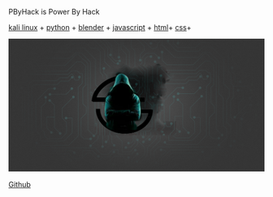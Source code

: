PByHack is Power By Hack

[kali linux](https://www.kali.org/) + 
[python](https://www.python.org/) + 
[blender](https://www.blender.org/) +
[javascript]() + 
[html]()+
[css]()+

![](mDrivEngine/pbyhack.png)

[Github]()




